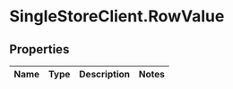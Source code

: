 # SingleStoreClient.RowValue

## Properties

Name | Type | Description | Notes
------------ | ------------- | ------------- | -------------


